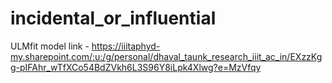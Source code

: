 # incidental_or_influential

ULMfit model link - https://iiitaphyd-my.sharepoint.com/:u:/g/personal/dhaval_taunk_research_iiit_ac_in/EXzzKgg-pIFAhr_wTfXCo54BdZVkh6L3S96Y8iLpk4Xlwg?e=MzVfqy
